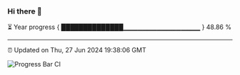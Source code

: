 ### Hi there 👋

⏳ Year progress { ██████████████▁▁▁▁▁▁▁▁▁▁▁▁▁▁▁▁ } 48.86 %

---

⏰ Updated on Thu, 27 Jun 2024 19:38:06 GMT

![Progress Bar CI](https://github.com/IshwaranRudhara/GIT-ACTION/workflows/Progress%20Bar%20CI/badge.svg)
